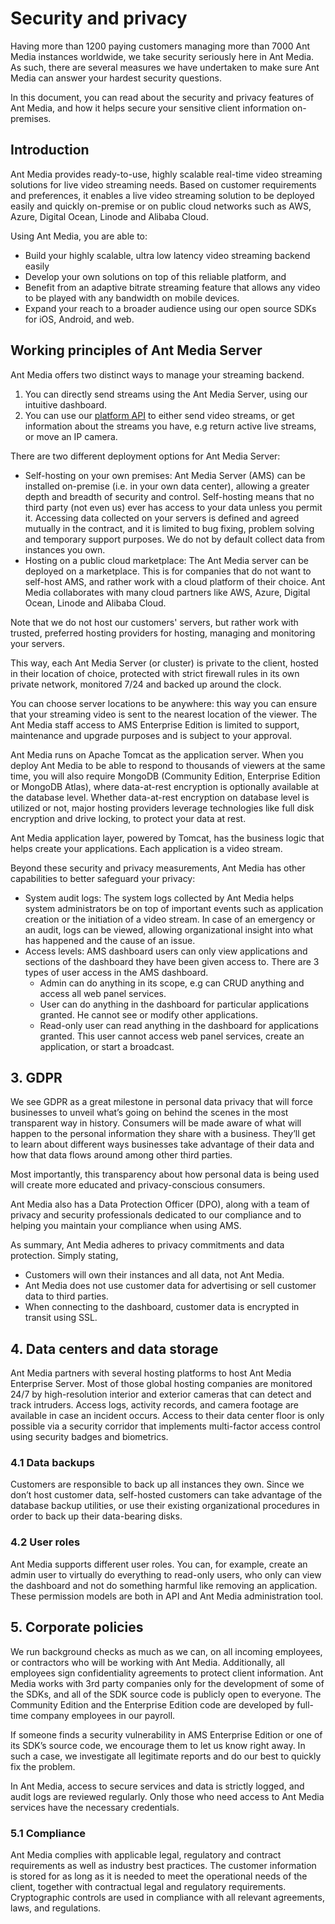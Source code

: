 # Security and privacy

Having more than 1200 paying customers managing more than 7000 Ant Media instances worldwide, we take security seriously here in Ant Media. As such, there are several measures we have undertaken to make sure Ant Media can answer your hardest security questions.

  

In this document, you can read about the security and privacy features of Ant Media, and how it helps secure your sensitive client information on-premises.

  

Introduction
------------

Ant Media provides ready-to-use, highly scalable real-time video streaming solutions for live video streaming needs. Based on customer requirements and preferences, it enables a live video streaming solution to be deployed easily and quickly on-premise or on public cloud networks such as AWS, Azure, Digital Ocean, Linode and Alibaba Cloud.

  

Using Ant Media, you are able to:

  

*   Build your highly scalable, ultra low latency video streaming backend easily
*   Develop your own solutions on top of this reliable platform, and
*   Benefit from an adaptive bitrate streaming feature that allows any video to be played with any bandwidth on mobile devices.
*   Expand your reach to a broader audience using our open source SDKs for iOS, Android, and web.

Working principles of Ant Media Server
--------------------------------------

  

Ant Media offers two distinct ways to manage your streaming backend.

  

1.  You can directly send streams using the Ant Media Server, using our intuitive dashboard.
2.  You can use our [platform API](https://antmedia.io/rest/) to either send video streams, or get information about the streams you have, e.g return active live streams, or move an IP camera. 

There are two different deployment options for Ant Media Server:

*   Self-hosting on your own premises: Ant Media Server (AMS) can be installed on-premise (i.e. in your own data center), allowing a greater depth and breadth of security and control. Self-hosting means that no third party (not even us) ever has access to your data unless you permit it. Accessing data collected on your servers is defined and agreed mutually in the contract, and it is limited to bug fixing, problem solving and temporary support purposes. We do not by default collect data from instances you own.
*   Hosting on a public cloud marketplace: The Ant Media server can be deployed on a marketplace. This is for companies that do not want to self-host AMS, and rather work with a cloud platform of their choice. Ant Media collaborates with many cloud partners like AWS, Azure, Digital Ocean, Linode and Alibaba Cloud.

Note that we do not host our customers' servers, but rather work with trusted, preferred hosting providers for hosting, managing and monitoring your servers.

  

This way, each Ant Media Server (or cluster) is private to the client, hosted in their location of choice, protected with strict firewall rules in its own private network, monitored 7/24 and backed up around the clock. 

  

You can choose server locations to be anywhere: this way you can ensure that your streaming video is sent to the nearest location of the viewer. The Ant Media staff access to AMS Enterprise Edition is limited to support, maintenance and upgrade purposes and is subject to your approval.

  

Ant Media runs on Apache Tomcat as the application server. When you deploy Ant Media to be able to respond to thousands of viewers at the same time, you will also require MongoDB (Community Edition, Enterprise Edition or MongoDB Atlas), where data-at-rest encryption is optionally available at the database level. Whether data-at-rest encryption on database level is utilized or not, major hosting providers leverage technologies like full disk encryption and drive locking, to protect your data at rest.

  

Ant Media application layer, powered by Tomcat, has the business logic that helps create your applications. Each application is a video stream. 

Beyond these security and privacy measurements, Ant Media has other capabilities to better safeguard your privacy:

  

*   System audit logs: The system logs collected by Ant Media helps system administrators be on top of important events such as application creation or the initiation of a video stream. In case of an emergency or an audit, logs can be viewed, allowing organizational insight into what has happened and the cause of an issue. 
*   Access levels: AMS dashboard users can only view applications and sections of the dashboard they have been given access to. There are 3 types of user access in the AMS dashboard.
    *   Admin can do anything in its scope, e.g can CRUD anything and access all web panel services. 
    *   User can do anything in the dashboard for particular applications granted. He cannot see or modify other applications.
    *   Read-only user can read anything in the dashboard for applications granted. This user cannot access web panel services, create an application, or start a broadcast.

3\. GDPR
--------

  

We see GDPR as a great milestone in personal data privacy that will force businesses to unveil what’s going on behind the scenes in the most transparent way in history. Consumers will be made aware of what will happen to the personal information they share with a business. They’ll get to learn about different ways businesses take advantage of their data and how that data flows around among other third parties. 

  

Most importantly, this transparency about how personal data is being used will create more educated and privacy-conscious consumers.

Ant Media also has a Data Protection Officer (DPO), along with a team of privacy and security professionals dedicated to our compliance and to helping you maintain your compliance when using AMS.

As summary, Ant Media adheres to privacy commitments and data protection. Simply stating,

  

*   Customers will own their instances and all data, not Ant Media.
*   Ant Media does not use customer data for advertising or sell customer data to third parties.
*   When connecting to the dashboard, customer data is encrypted in transit using SSL.

4\. Data centers and data storage
---------------------------------

Ant Media partners with several hosting platforms to host Ant Media Enterprise Server. Most of those global hosting companies are monitored 24/7 by high-resolution interior and exterior cameras that can detect and track intruders. Access logs, activity records, and camera footage are available in case an incident occurs. Access to their data center floor is only possible via a security corridor that implements multi-factor access control using security badges and biometrics.

### 4.1 Data backups

Customers are responsible to back up all instances they own. Since we don’t host customer data, self-hosted customers can take advantage of the database backup utilities, or use their existing organizational procedures in order to back up their data-bearing disks.

  

### 4.2 User roles

Ant Media supports different user roles. You can, for example, create an admin user to virtually do everything to read-only users, who only can view the dashboard and not do something harmful like removing an application. These permission models are both in API and Ant Media administration tool.

5\. Corporate policies
----------------------

We run background checks as much as we can, on all incoming employees, or contractors who will be working with Ant Media. Additionally, all employees sign confidentiality agreements to protect client information. Ant Media works with 3rd party companies only for the development of some of the SDKs, and all of the SDK source code is publicly open to everyone. The Community Edition and the Enterprise Edition code are developed by full-time company employees in our payroll.

  

If someone finds a security vulnerability in AMS Enterprise Edition or one of its SDK’s source code, we encourage them to let us know right away. In such a case, we investigate all legitimate reports and do our best to quickly fix the problem.

In Ant Media, access to secure services and data is strictly logged, and audit logs are reviewed regularly. Only those who need access to Ant Media services have the necessary credentials.

### 5.1 Compliance

Ant Media complies with applicable legal, regulatory and contract requirements as well as industry best practices. The customer information is stored for as long as it is needed to meet the operational needs of the client, together with contractual legal and regulatory requirements. Cryptographic controls are used in compliance with all relevant agreements, laws, and regulations.
